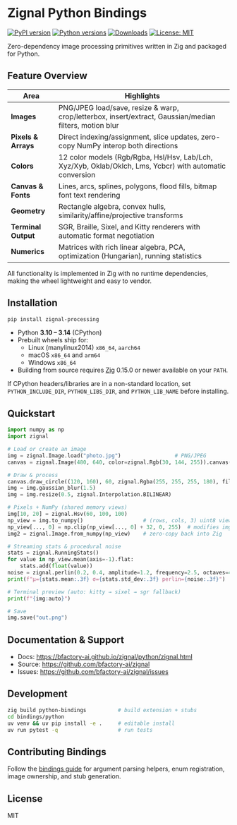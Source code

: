 # Zignal Python Bindings

[![PyPI version](https://img.shields.io/pypi/v/zignal-processing.svg)](https://pypi.org/project/zignal-processing/) [![Python versions](https://img.shields.io/pypi/pyversions/zignal-processing.svg)](https://pypi.org/project/zignal-processing/) [![Downloads](https://static.pepy.tech/badge/zignal-processing)](https://pepy.tech/project/zignal-processing) [![License: MIT](https://img.shields.io/badge/license-MIT-blue.svg)](https://github.com/bfactory-ai/zignal/blob/main/LICENSE)


Zero-dependency image processing primitives written in Zig and packaged for Python.

## Feature Overview

| Area | Highlights |
| --- | --- |
| **Images** | PNG/JPEG load/save, resize & warp, crop/letterbox, insert/extract, Gaussian/median filters, motion blur |
| **Pixels & Arrays** | Direct indexing/assignment, slice updates, zero-copy NumPy interop both directions |
| **Colors** | 12 color models (Rgb/Rgba, Hsl/Hsv, Lab/Lch, Xyz/Xyb, Oklab/Oklch, Lms, Ycbcr) with automatic conversion |
| **Canvas & Fonts** | Lines, arcs, splines, polygons, flood fills, bitmap font text rendering |
| **Geometry** | Rectangle algebra, convex hulls, similarity/affine/projective transforms |
| **Terminal Output** | SGR, Braille, Sixel, and Kitty renderers with automatic format negotiation |
| **Numerics** | Matrices with rich linear algebra, PCA, optimization (Hungarian), running statistics |

All functionality is implemented in Zig with no runtime dependencies, making the wheel lightweight and easy to vendor.

## Installation

```bash
pip install zignal-processing
```

- Python **3.10 – 3.14** (CPython)
- Prebuilt wheels ship for:
  - Linux (manylinux2014) `x86_64`, `aarch64`
  - macOS `x86_64` and `arm64`
  - Windows `x86_64`
- Building from source requires [Zig](https://ziglang.org/) 0.15.0 or newer available on your `PATH`.

If CPython headers/libraries are in a non-standard location, set `PYTHON_INCLUDE_DIR`, `PYTHON_LIBS_DIR`, and `PYTHON_LIB_NAME` before installing.

## Quickstart

```python
import numpy as np
import zignal

# Load or create an image
img = zignal.Image.load("photo.jpg")                 # PNG/JPEG
canvas = zignal.Image(480, 640, color=zignal.Rgb(30, 144, 255)).canvas()

# Draw & process
canvas.draw_circle((120, 160), 60, zignal.Rgba(255, 255, 255, 180), fill=True)
img = img.gaussian_blur(1.5)
img = img.resize(0.5, zignal.Interpolation.BILINEAR)

# Pixels + NumPy (shared memory views)
img[10, 20] = zignal.Hsv(60, 100, 100)
np_view = img.to_numpy()                   # (rows, cols, 3) uint8 view
np_view[..., 0] = np.clip(np_view[..., 0] + 32, 0, 255)  # modifies img in-place
img2 = zignal.Image.from_numpy(np_view)    # zero-copy back into Zig

# Streaming stats & procedural noise
stats = zignal.RunningStats()
for value in np_view.mean(axis=-1).flat:
    stats.add(float(value))
noise = zignal.perlin(0.2, 0.4, amplitude=1.2, frequency=2.5, octaves=4)
print(f"μ={stats.mean:.3f} σ={stats.std_dev:.3f} perlin={noise:.3f}")

# Terminal preview (auto: kitty → sixel → sgr fallback)
print(f"{img:auto}")

# Save
img.save("out.png")
```

## Documentation & Support

- Docs: https://bfactory-ai.github.io/zignal/python/zignal.html
- Source: https://github.com/bfactory-ai/zignal
- Issues: https://github.com/bfactory-ai/zignal/issues

## Development

```bash
zig build python-bindings          # build extension + stubs
cd bindings/python
uv venv && uv pip install -e .     # editable install
uv run pytest -q                   # run tests
```

## Contributing Bindings

Follow the [bindings guide](BINDINGS_GUIDE.md) for argument parsing helpers, enum registration, image ownership, and stub generation.

## License

MIT
